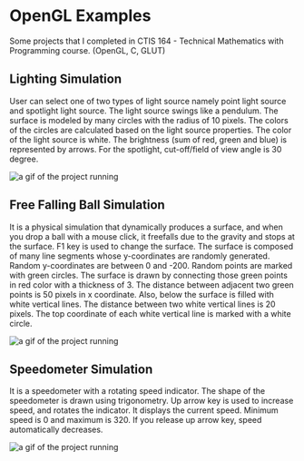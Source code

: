 # OpenGL Examples
Some projects that I completed in CTIS 164 - Technical Mathematics with Programming course. (OpenGL, C, GLUT)

## Lighting Simulation
User can select one of two types of light source namely point light source and spotlight light source. The light source swings like a pendulum. The surface is modeled by many circles with the radius of 10 pixels. The colors of the circles are calculated based on the light source properties. The color of the light source is white. The brightness (sum of red, green and blue) is represented by arrows. For the spotlight, cut-off/field of view angle is 30 degree.

![a gif of the project running](https://media.giphy.com/media/fnjxjG5uqWhEwCp4s2/giphy.gif)

## Free Falling Ball Simulation

It is a physical simulation that dynamically produces a surface, and when you drop a ball with a mouse click, it freefalls due to the gravity and stops at the surface. F1 key is used to change the surface. The surface is composed of many line segments whose y-coordinates are randomly generated. Random y-coordinates are between 0 and -200. Random points are marked with green circles. The surface is drawn by connecting those green points in red color with a thickness of 3. The distance between adjacent two green points is 50 pixels in x coordinate. Also, below the surface is filled with white vertical lines. The distance between two white vertical lines is 20 pixels. The top coordinate of each white vertical line is marked with a white circle.

![a gif of the project running](https://media.giphy.com/media/LwHbQT7ypoMlLbboR8/giphy.gif)

## Speedometer Simulation

It is a speedometer with a rotating speed indicator. The shape of the speedometer is drawn using trigonometry. Up arrow key is used to increase speed, and rotates the indicator. It displays the current speed. Minimum speed is 0 and maximum is 320. If you release up arrow key, speed automatically decreases.

![a gif of the project running](https://media.giphy.com/media/37R9i7tUmYSl0zWqRz/giphy.gif)
